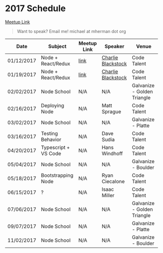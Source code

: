 # 2017 Schedule

[Meetup Link](http://www.meetup.com/Node-js-Denver-Boulder/)

> Want to speak? Email me! michael at mherman dot org

| Date       | Subject              | Meetup Link                                                             | Speaker                                                             | Venue                       |
|------------|----------------------|-------------------------------------------------------------------------|---------------------------------------------------------------------|-----------------------------|
| 01/12/2017 | Node + React/Redux   | [link](https://www.meetup.com/Node-js-Denver-Boulder/events/235986370/) | [Charlie Blackstock](https://www.linkedin.com/in/charlieblackstock) | Code Talent                 |
| 01/19/2017 | Node + React/Redux   | [link](https://www.meetup.com/Node-js-Denver-Boulder/events/236755327/) | [Charlie Blackstock](https://www.linkedin.com/in/charlieblackstock) | Code Talent                 |
| 02/02/2017 | Node School          | N/A                                                                     | N/A                                                                 | Galvanize - Golden Triangle |
| 02/16/2017 | Deploying Node       | N/A                                                                     | Matt Sprague                                                        | Code Talent                 |
| 03/02/2017 | Node School          | N/A                                                                     | N/A                                                                 | Galvanize - Platte          |
| 03/16/2017 | Testing Behavior     | N/A                                                                     | Dave Sudia                                                          | Code Talent                 |
| 04/20/2017 | Typescript + VS Code | N/A                                                                     | Hans Windhoff                                                       | Code Talent                 |
| 05/04/2017 | Node School          | N/A                                                                     | N/A                                                                 | Galvanize - Boulder         |
| 05/18/2017 | Bootstrapping Node   | N/A                                                                     | Ryan Ciecalone                                                      | Code Talent                 |
| 06/15/2017 | ?                    | N/A                                                                     | Isaac Miller                                                        | Code Talent                 |
| 07/06/2017 | Node School          | N/A                                                                     | N/A                                                                 | Galvanize - Golden Triangle |
| 09/07/2017 | Node School          | N/A                                                                     | N/A                                                                 | Galvanize - Platte          |
| 11/02/2017 | Node School          | N/A                                                                     | N/A                                                                 | Galvanize - Boulder         |
